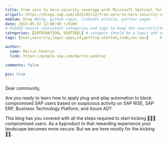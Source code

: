 ```yaml
---
title: From zero to hero security coverage with Microsoft Sentinel for your critical SAP security signals – You’re gonna hear me SOAR! Part 1
origurl: https://blogs.sap.com/2023/05/22/from-zero-to-hero-security-coverage-with-microsoft-sentinel-for-your-critical-sap-security-signals-youre-gonna-hear-me-soar-part-1/
medium: blog #blog, github repos, linkedIn article, partner pages
date: 2023-05-22 12:00:00 +/0100
# PLEASE ensure consistent categories and tags to keep the search/filtering meaningful!
categories: [INTEGRATION, SENTINEL] # category should be a topic and sub-category primary product
tags: [soar,security,logic-apps,s4,getting-started,siem,sec-ops]     # TAG names should always be lowercase

author:
  name: Martin Pankraz
  link: https://people.sap.com/martin-pankraz

comments: false

pin: true
---
```

Dear community,

Are you ready to learn how to apply plug-and-play automation to block compromised SAP users based on suspicious activity on SAP RISE, SAP ERP, Business Technology Platform, and Azure AD?

This blog has you covered with all the steps required to start kicking 🤸🏾‍♂️ compromised users. As a byproduct to that rewarding experience your landscape becomes more secure. But we are here mostly for the kicking 🏌🏻.
